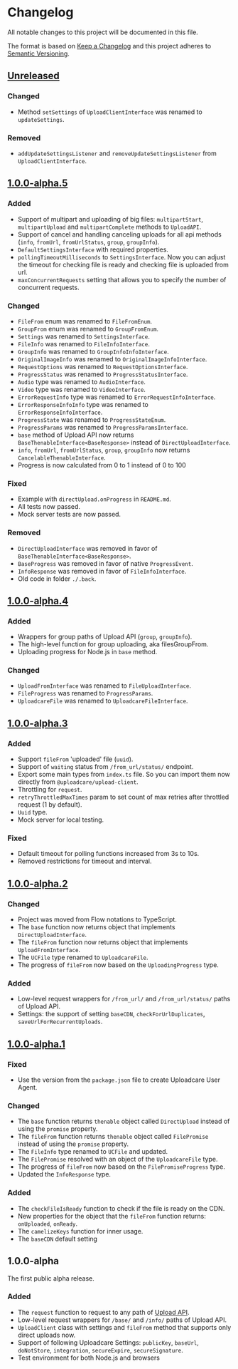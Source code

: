 # Changelog

All notable changes to this project will be documented in this file.

The format is based on [Keep a Changelog](http://keepachangelog.com/en/1.0.0/)
and this project adheres to [Semantic Versioning](http://semver.org/spec/v2.0.0.html).

## [Unreleased]

[Unreleased]: https://github.com/uploadcare/uploadcare-upload-client/compare/v1.0.0-alpha.5...HEAD

### Changed

* Method `setSettings` of `UploadClientInterface` was renamed to `updateSettings`.

### Removed

* `addUpdateSettingsListener` and `removeUpdateSettingsListener` from 
`UploadClientInterface`.

## [1.0.0-alpha.5]

### Added

* Support of multipart and uploading of big files: `multipartStart`, 
`multipartUpload` and `multipartComplete` methods to `UploadAPI`.
* Support of cancel and handling canceling uploads for all api methods
(`info`, `fromUrl`, `fromUrlStatus`, `group`, `groupInfo`).
* `DefaultSettingsInterface` with required properties.
* `pollingTimeoutMilliseconds` to `SettingsInterface`.
Now you can adjust the timeout for checking file is ready 
and checking file is uploaded from url.
* `maxConcurrentRequests` setting that allows you to specify the number 
of concurrent requests.

### Changed

* `FileFrom` enum was renamed to `FileFromEnum`.
* `GroupFrom` enum was renamed to `GroupFromEnum`.
* `Settings` was renamed to `SettingsInterface`. 
* `FileInfo` was renamed to `FileInfoInterface`.
* `GroupInfo` was renamed to `GroupInfoInfoInterface`.
* `OriginalImageInfo` was renamed to `OriginalImageInfoInterface`.
* `RequestOptions` was renamed to `RequestOptionsInterface`.
* `ProgressStatus` was renamed to `ProgressStatusInterface`.
* `Audio` type was renamed to `AudioInterface`.
* `Video` type was renamed to `VideoInterface`.
* `ErrorRequestInfo` type was renamed to `ErrorRequestInfoInterface`.
* `ErrorResponseInfoInfo` type was renamed to `ErrorResponseInfoInterface`.
* `ProgressState` was renamed to `ProgressStateEnum`.
* `ProgressParams` was renamed to `ProgressParamsInterface`.
* `base` method of Upload API now returns `BaseThenableInterface<BaseResponse>`
instead of `DirectUploadInterface`.
* `info`, `fromUrl`, `fromUrlStatus`, `group`, `groupInfo` now returns 
`CancelableThenableInterface`.
* Progress is now calculated from 0 to 1 instead of 0 to 100

### Fixed

* Example with `directUpload.onProgress` in `README.md`.
* All tests now passed.
* Mock server tests are now passed.

### Removed

* `DirectUploadInterface` was removed in favor of `BaseThenableInterface<BaseResponse>`.
* `BaseProgress` was removed in favor of native `ProgressEvent`.
* `InfoResponse` was removed in favor of `FileInfoInterface`.
* Old code in folder `./.back`.

[1.0.0-alpha.5]: https://github.com/uploadcare/uploadcare-upload-client/compare/v1.0.0-alpha.4...v1.0.0-alpha.5

## [1.0.0-alpha.4]

### Added

* Wrappers for group paths of Upload API (`group`, `groupInfo`).
* The high-level function for group uploading, aka filesGroupFrom.
* Uploading progress for Node.js in `base` method.

### Changed

* `UploadFromInterface` was renamed to `FileUploadInterface`.
* `FileProgress` was renamed to `ProgressParams`.
* `UploadcareFile` was renamed to `UploadcareFileInterface`.

[1.0.0-alpha.4]: https://github.com/uploadcare/uploadcare-upload-client/compare/v1.0.0-alpha.3...v1.0.0-alpha.4

## [1.0.0-alpha.3]

### Added

* Support `fileFrom` 'uploaded' file (`uuid`).
* Support of `waiting` status from `/from_url/status/` endpoint.
* Export some main types from `index.ts` file. 
  So you can import them now directly from `@uploadcare/upload-client`.
* Throttling for `request`.
* `retryThrottledMaxTimes` param to set count of max retries after 
  throttled request (1 by default).
* `Uuid` type.
* Mock server for local testing.

### Fixed

* Default timeout for polling functions increased from 3s to 10s.
* Removed restrictions for timeout and interval.

[1.0.0-alpha.3]: https://github.com/uploadcare/uploadcare-upload-client/compare/v1.0.0-alpha.2...v1.0.0-alpha.3

## [1.0.0-alpha.2]

### Changed

* Project was moved from Flow notations to TypeScript.
* The `base` function now returns object that implements 
  `DirectUploadInterface`.
* The `fileFrom` function now returns object that implements 
  `UploadFromInterface`.
* The `UCFile` type renamed to `UploadcareFile`.
* The progress of `fileFrom` now based on the `UploadingProgress` type.

### Added

* Low-level request wrappers for `/from_url/` and `/from_url/status/` 
  paths of Upload API.
* Settings: the support of setting `baseCDN`, `checkForUrlDuplicates`, 
  `saveUrlForRecurrentUploads`.

[1.0.0-alpha.2]: https://github.com/uploadcare/uploadcare-upload-client/compare/v1.0.0-alpha.1...v1.0.0-alpha.2

## [1.0.0-alpha.1]

### Fixed

* Use the version from the `package.json` file to create Uploadcare User 
  Agent.

### Changed

* The `base` function returns `thenable` object called `DirectUpload`
  instead of using the `promise` property.
* The `fileFrom` function returns `thenable` object called `FilePromise`
  instead of using the `promise` property.
* The `FileInfo` type renamed to `UCFile` and updated.
* The `FilePromise` resolved with an object of the `UploadcareFile` type.
* The progress of `fileFrom` now based on the `FilePromiseProgress` type.
* Updated the `InfoResponse` type.

### Added

* The `checkFileIsReady` function to check if the file is ready on the CDN.
* New properties for the object that the `fileFrom` function returns:
  `onUploaded`, `onReady`.
* The `camelizeKeys` function for inner usage.
* The `baseCDN` default setting

[1.0.0-alpha.1]: https://github.com/uploadcare/uploadcare-upload-client/compare/v1.0.0-alpha...v1.0.0-alpha.1

## 1.0.0-alpha

The first public alpha release.

### Added

* The `request` function to request to any path of [Upload API][upload-api].
* Low-level request wrappers for `/base/` and `/info/` paths of Upload API.
* `UploadClient` class with settings and `fileFrom` method that supports
  only direct uploads now.
* Support of following Uploadcare Settings: `publicKey`, `baseUrl`,
  `doNotStore`, `integration`, `secureExpire`, `secureSignature`.
* Test environment for both Node.js and browsers

[upload-api]: https://uploadcare.com/docs/api_reference/upload/
